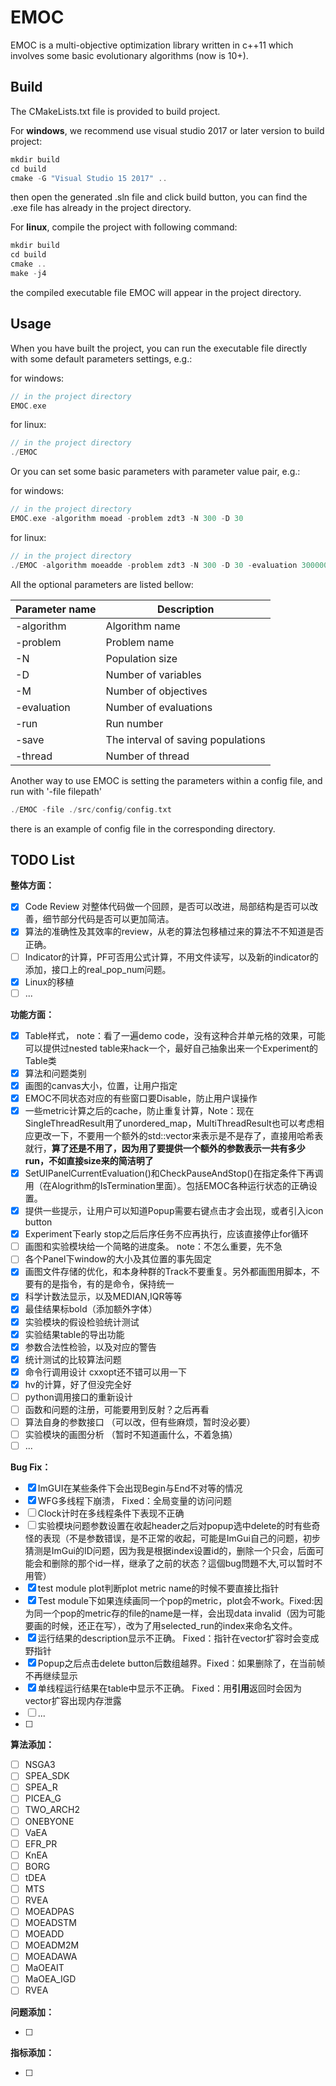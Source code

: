 # EMOC

EMOC is a multi-objective optimization library written in c++11 which involves some basic evolutionary algorithms (now is 10+). 



## Build

The CMakeLists.txt file is provided to build project.

For **windows**, we recommend  use visual studio 2017 or later version to build project:

```c++
mkdir build
cd build
cmake -G "Visual Studio 15 2017" ..
```

then open the generated .sln file and click build button, you can find the .exe file has already in the project directory. 



For **linux**, compile the project with following command:

```c++
mkdir build
cd build
cmake ..
make -j4
```

the compiled executable file EMOC will appear in the project directory.

  

## Usage

When you have built the project, you can run the executable file directly with some default parameters settings, e.g.:

for windows:

```c++
// in the project directory
EMOC.exe
```

for linux:

```c++
// in the project directory
./EMOC
```



Or you can set some basic parameters with parameter value pair, e.g.:

for windows:

```c++
// in the project directory
EMOC.exe -algorithm moead -problem zdt3 -N 300 -D 30
```

for linux:

```c++
// in the project directory
./EMOC -algorithm moeadde -problem zdt3 -N 300 -D 30 -evaluation 300000
```

All the optional parameters are listed bellow:

| Parameter name | Description                        |
| -------------- | ---------------------------------- |
| -algorithm     | Algorithm name                     |
| -problem       | Problem name                       |
| -N             | Population size                    |
| -D             | Number of variables                |
| -M             | Number of objectives               |
| -evaluation    | Number of evaluations              |
| -run           | Run number                         |
| -save          | The interval of saving populations |
| -thread        | Number of thread                   |



Another way to use EMOC is setting the parameters within a config file, and run with '-file filepath'

```c++
./EMOC -file ./src/config/config.txt
```

there is an example of config file in the corresponding directory.





## TODO List

**整体方面：**

- [x] Code Review 对整体代码做一个回顾，是否可以改进，局部结构是否可以改善，细节部分代码是否可以更加简洁。
- [x] 算法的准确性及其效率的review，从老的算法包移植过来的算法不不知道是否正确。
- [ ] Indicator的计算，PF可否用公式计算，不用文件读写，以及新的indicator的添加，接口上的real_pop_num问题。
- [x] Linux的移植
- [ ] ...

**功能方面：**

- [x] Table样式， note：看了一遍demo code，没有这种合并单元格的效果，可能可以提供过nested table来hack一个，最好自己抽象出来一个Experiment的Table类
- [x] 算法和问题类别
- [x] 画图的canvas大小，位置，让用户指定
- [x] EMOC不同状态对应的有些窗口要Disable，防止用户误操作
- [x] 一些metric计算之后的cache，防止重复计算，Note：现在SingleThreadResult用了unordered_map，MultiThreadResult也可以考虑相应更改一下，不要用一个额外的std::vector<bool>来表示是不是存了，直接用哈希表就行，**算了还是不用了，因为用了要提供一个额外的参数表示一共有多少run，不如直接size来的简洁明了**
- [x] SetUIPanelCurrentEvaluation()和CheckPauseAndStop()在指定条件下再调用（在Alogrithm的IsTermination里面）。包括EMOC各种运行状态的正确设置。
- [x] 提供一些提示，让用户可以知道Popup需要右键点击才会出现，或者引入icon button
- [x] Experiment下early stop之后后序任务不应再执行，应该直接停止for循环
- [ ] 画图和实验模块给一个简略的进度条。 note：不怎么重要，先不急
- [ ] 各个Panel下window的大小及其位置的事先固定
- [x] 画图文件存储的优化，和本身种群的Track不要重复。另外都画图用脚本，不要有的是指令，有的是命令，保持统一
- [x] 科学计数法显示，以及MEDIAN,IQR等等
- [x] 最佳结果标bold（添加额外字体）
- [x] 实验模块的假设检验统计测试
- [x] 实验结果table的导出功能
- [x] 参数合法性检验，以及对应的警告
- [x] 统计测试的比较算法问题
- [x] 命令行调用设计 cxxopt还不错可以用一下
- [x] hv的计算，好了但没完全好
- [ ] python调用接口的重新设计
- [ ] 函数和问题的注册，可能要用到反射？之后再看
- [ ] 算法自身的参数接口 （可以改，但有些麻烦，暂时没必要）
- [ ] 实验模块的画图分析  （暂时不知道画什么，不着急搞）
- [ ] ...

**Bug Fix：** 

- [x] ImGUI在某些条件下会出现Begin与End不对等的情况
- [x] WFG多线程下崩溃， Fixed：全局变量的访问问题
- [ ] Clock计时在多线程条件下表现不正确
- [ ] 实验模块问题参数设置在收起header之后对popup选中delete的时有些奇怪的表现（不是参数错误，是不正常的收起，可能是ImGui自己的问题，初步猜测是ImGui的ID问题，因为我是根据index设置id的，删除一个只会，后面可能会和删除的那个id一样，继承了之前的状态？這個bug問題不大,可以暂时不用管）
- [x] test module plot判断plot metric name的时候不要直接比指针
- [x] Test module下如果连续画同一个pop的metric，plot会不work。Fixed:因为同一个pop的metric存的file的name是一样，会出现data invalid（因为可能要画的时候，还正在写），改为了用selected_run的index来命名文件。
- [x] 运行结果的description显示不正确。 Fixed：指针在vector扩容时会变成野指针
- [x] Popup之后点击delete button后数组越界。Fixed：如果删除了，在当前帧不再继续显示
- [x] 单线程运行结果在table中显示不正确。 Fixed：用**引用**返回时会因为vector扩容出现内存泄露
- [ ] ...
- [ ] 

**算法添加：**

- [ ] NSGA3
- [ ] SPEA_SDK
- [ ] SPEA_R
- [ ] PICEA_G
- [ ] TWO_ARCH2
- [ ] ONEBYONE
- [ ] VaEA
- [ ] EFR_PR
- [ ] KnEA
- [ ] BORG
- [ ] tDEA
- [ ] MTS
- [ ] RVEA
- [ ] MOEADPAS
- [ ] MOEADSTM
- [ ] MOEADD
- [ ] MOEADM2M
- [ ] MOEADAWA
- [ ] MaOEAIT
- [ ] MaOEA_IGD
- [ ] RVEA

**问题添加：**

- [ ] 

**指标添加：**

- [ ] 





